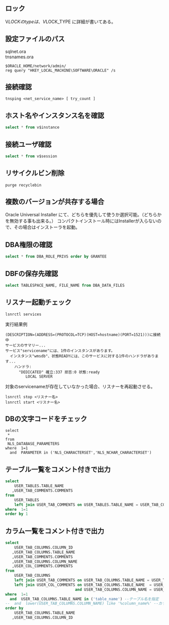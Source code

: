 ## ロック
V$LOCK
のtypeは、
V$LOCK_TYPE
に詳細が書いてある。

## 設定ファイルのパス
sqlnet.ora  
tnsnames.ora
``` 
$ORACLE_HOME/network/admin/ 
reg query "HKEY_LOCAL_MACHINE\SOFTWARE\ORACLE" /s
```

## 接続確認
```
tnsping <net_service_name> [ try_count ]
```

## ホスト名やインスタンス名を確認
```sql
select * from v$instance
```

## 接続ユーザ確認
```sql
select * from v$session
```

## リサイクルビン削除
```
purge recyclebin
```

## 複数のバージョンが共存する場合
Oracle Universal Installer
にて、どちらを優先して使うか選択可能。（どちらかを無効する事も出来る。）
コンパクトインストール時にはInstallerが入らないので、その場合はインストーラを起動。


## DBA権限の確認
```sql
select * from DBA_ROLE_PRIVS order by GRANTEE
```

## DBFの保存先確認
```sql
select TABLESPACE_NAME, FILE_NAME from DBA_DATA_FILES
```

## リスナー起動チェック
```
lsnrctl services
```
実行結果例
```
(DESCRIPTION=(ADDRESS=(PROTOCOL=TCP)(HOST=hostname)(PORT=1521)))に接続中
サービスのサマリー...
サービス"servicename"には、1件のインスタンスがあります。
  インスタンス"wmsdb"、状態READYには、このサービスに対する1件のハンドラがあります...
    ハンドラ:
      "DEDICATED" 確立:337 拒否:0 状態:ready
         LOCAL SERVER
```

対象のservicenameが存在していなかった場合、リスナーを再起動させる。

```
lsnrctl stop <リスナー名>
lsnrctl start <リスナー名>
```

## DBの文字コードをチェック
```
select 
 *
from 
 NLS_DATABASE_PARAMETERS
where  1=1
  and  PARAMETER in ('NLS_CHARACTERSET','NLS_NCHAR_CHARACTERSET')
```

## テーブル一覧をコメント付きで出力
```sql
select
    USER_TABLES.TABLE_NAME
   ,USER_TAB_COMMENTS.COMMENTS
from
    USER_TABLES
    left join USER_TAB_COMMENTS on USER_TABLES.TABLE_NAME = USER_TAB_COMMENTS.TABLE_NAME
where  1=1
order by 1
```

## カラム一覧をコメント付きで出力
```sql
select
    USER_TAB_COLUMNS.COLUMN_ID
   ,USER_TAB_COLUMNS.TABLE_NAME
   ,USER_TAB_COMMENTS.COMMENTS
   ,USER_TAB_COLUMNS.COLUMN_NAME
   ,USER_COL_COMMENTS.COMMENTS
from
    USER_TAB_COLUMNS
    left join USER_TAB_COMMENTS on USER_TAB_COLUMNS.TABLE_NAME = USER_TAB_COMMENTS.TABLE_NAME
    left join USER_COL_COMMENTS on USER_TAB_COLUMNS.TABLE_NAME  = USER_COL_COMMENTS.TABLE_NAME
                               and USER_TAB_COLUMNS.COLUMN_NAME = USER_COL_COMMENTS.COLUMN_NAME
where  1=1
  and  USER_TAB_COLUMNS.TABLE_NAME in ('table_name') --テーブル名を指定
--  and  lower(USER_TAB_COLUMNS.COLUMN_NAME) like '%column_name%' --カラム検索内容
order by
    USER_TAB_COLUMNS.TABLE_NAME
   ,USER_TAB_COLUMNS.COLUMN_ID
```

